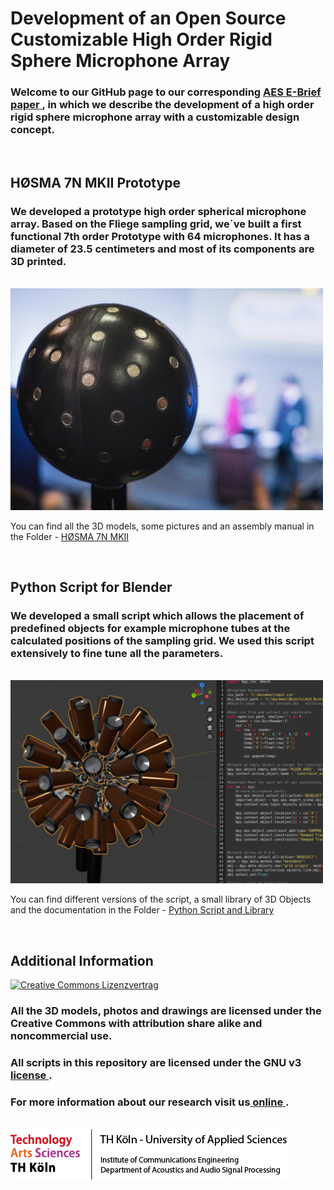 ﻿# Development of an Open Source Customizable High Order Rigid Sphere Microphone Array

### Welcome to our GitHub page to our corresponding [ AES E-Brief paper ](http://www.aes.org/e-lib/browse.cfm?elib=20821), in which we describe the development of a high order rigid sphere microphone array with a customizable design concept.
<br>

## HØSMA 7N MKII Prototype

### We developed a prototype high order spherical microphone array. Based on the Fliege sampling grid, we´ve built a first functional 7th order Prototype with 64 microphones. It has a diameter of 23.5 centimeters and most of its components are 3D printed.

<br>
<img src = "x_micarray.jpg" width = "500">
<br> 

You can find all the 3D models, some pictures and an assembly manual in the Folder - [ HØSMA 7N MKII ](HOSMA_7N_MKII/README.md)

<br>

## Python Script for Blender

### We developed a small script which allows the placement of predefined objects for example microphone tubes at the calculated positions of the sampling grid. We used this script extensively to fine tune all the parameters.

<br>
<img src = "x_script.png" width = "500">
<br> 

You can find different versions of the script, a small library of 3D Objects and the documentation in the Folder - [ Python Script and Library ](BLENDER_SCRIPTS/README.md)

<br>

## Additional Information

<a rel="license" href="http://creativecommons.org/licenses/by-nc-sa/4.0/"><img alt="Creative Commons Lizenzvertrag" style="border-width:0" src="https://i.creativecommons.org/l/by-nc-sa/4.0/88x31.png" /></a>

### All the 3D models, photos and drawings are licensed under the Creative Commons with attribution share alike and noncommercial use.

### All scripts in this repository are licensed under the GNU v3 [ license ](LICENSE.md). 

### For more information about our research visit us[ online ](https://www.th-koeln.de/informations-medien-und-elektrotechnik/technische-akustik_25051.php).
 

<br> 
<img src = "x_TH_footer.png">
